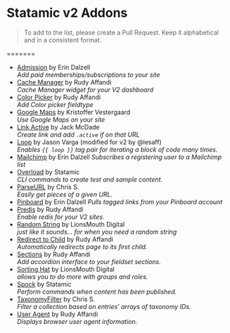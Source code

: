 # Statamic v2 Addons

> To add to the list, please create a Pull Request. Keep it alphabetical and in a consistent format.

=======
- [Admission](https://silentzconsulting.com/addons/admission) by Erin Dalzell  
  _Add paid memberships/subscriptions to your site_
- [Cache Manager](https://github.com/lesaff/statamic-cachemanager) by Rudy Affandi  
  _Cache Manager widget for your V2 dashboard_
- [Color Picker](https://github.com/lesaff/statamic-colorpicker) by Rudy Affandi  
  _Add Color picker fieldtype_
- [Google Maps](https://github.com/krve/statamic-google-maps) by Kristoffer Vestergaard  
  _Use Google Maps on your site_
- [Link Active](https://github.com/jackmcdade/statamic-link-active) by Jack McDade  
  _Create link and add `.active` if on that URL_
- [Loop](https://github.com/lesaff/Statamic-Loop) by Jason Varga (modified for v2 by @lesaff)  
  _Enables `{{ loop }}` tag pair for iterating a block of code many times._
- [Mailchimp](https://github.com/edalzell/mailchimp) by Erin Dalzell
  _Subscribes a registering user to a Mailchimp list_
- [Overload](https://github.com/statamic/overload) by Statamic  
  _CLI commands to create test and sample content._
- [ParseURL](https://github.com/chris-79/statamic-ParseURL) by Chris S.  
  _Easily get pieces of a given URL._
- [Pinboard](https://github.com/edalzell/statamic-pinboard) by Erin Dalzell
  _Pulls tagged links from your Pinboard account_
- [Predis](https://github.com/lesaff/statamic-predis) by Rudy Affandi  
  _Enable redis for your V2 sites._
- [Random String](https://github.com/LionsMouthDigital/Statamic-Random-String) by LionsMouth Digital  
  _just like it sounds... for when you need a random string_
- [Redirect to Child](https://github.com/lesaff/statamicv2-redirecttochild) by Rudy Affandi  
  _Automatically redirects page to its first child._
- [Sections](https://github.com/lesaff/statamic-sections) by Rudy Affandi  
  _Add accordion interface to your fieldset sections._
- [Sorting Hat](https://github.com/LionsMouthDigital/Statamic-Sorting-Hat) by LionsMouth Digital  
  _allows you to do more with groups and roles._
- [Spock](https://github.com/statamic/spock) by Statamic  
  _Perform commands when content has been published._
- [TaxonomyFilter](https://github.com/chris-79/statamic-TaxonomyFilter) by Chris S.  
  _Filter a collection based on entries' arrays of taxonomy IDs._
- [User Agent](https://github.com/lesaff/statamic-useragent) by Rudy Affandi  
  _Displays browser user agent information._
